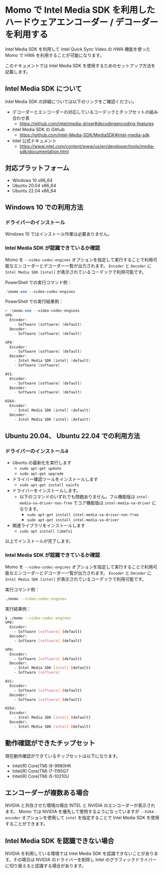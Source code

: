 # Momo で Intel Media SDK を利用したハードウェアエンコーダー / デコーダーを利用する

Intel Media SDK を利用して Intel Quick Sync Video の HWA 機能を使った Momo で HWA を利用することが可能になります。

このドキュメントでは Intel Media SDK を使用するためのセットアップ方法を記載します。

## Intel Media SDK について

Intel Media SDK の詳細については以下のリンクをご確認ください。

- デコーダーとエンコーダーの対応しているコーデックとチップセットの組み合わせ表
  - <https://github.com/intel/media-driver#decodingencoding-features>
- Intel Media SDK の Github
  - <https://github.com/Intel-Media-SDK/MediaSDK#intel-media-sdk>
- Intel 公式ドキュメント
  - <https://www.intel.com/content/www/us/en/developer/tools/media-sdk/documentation.html>

## 対応プラットフォーム

- Windows 10 x86_64
- Ubuntu 20.04 x86_64
- Ubuntu 22.04 x86_64

## Windows 10 での利用方法

### ドライバーのインストール

Windows 10 ではインストール作業は必要ありません。

### Intel Media SDK が認識できているか確認

Momo を `--video-codec-engines` オプションを指定して実行することで利用可能なエンコーダーとデコーダー一覧が出力されます。 `Encoder` と `Decoder` に `Intel Media SDK [intel]` が表示されているコーデックで利用可能です。

PowerShell での実行コマンド例：

```powershell
.\momo.exe --video-codec-engines
```

PowerShell での実行結果例：

```powershell
> .\momo.exe --video-codec-engines
VP8:
  Encoder:
    - Software [software] (default)
  Decoder:
    - Software [software] (default)

VP9:
  Encoder:
    - Software [software] (default)
  Decoder:
    - Intel Media SDK [intel] (default)
    - Software [software]

AV1:
  Encoder:
    - Software [software] (default)
  Decoder:
    - Software [software] (default)

H264:
  Encoder:
    - Intel Media SDK [intel] (default)
  Decoder:
    - Intel Media SDK [intel] (default)
```

## Ubuntu 20.04、 Ubuntu 22.04 での利用方法

### ドライバーのインストール∂

- Ubuntu の最新化を実行します
  - `sudo apt-get update`
  - `sudo apt-get upgrade`
- ドライバー確認ツールをインストールします
  - `sudo apt-get install vainfo`
- ドライバーをインストールします。
  - 以下のコマンドのいずれでも問題ありません。フル機能版は `intel-media-va-driver-non-free` でコア機能版は `intel-media-va-driver` になります。
    - `sudo apt-get install intel-media-va-driver-non-free`
    - `sudo apt-get install intel-media-va-driver`
- 関連ライブラリをインストールします
  - `sudo apt install libmfx1`

以上でインストールが完了します。

### Intel Media SDK が認識できているか確認

Momo を `--video-codec-engines` オプションを指定して実行することで利用可能なエンコーダーとデコーダー一覧が出力されます。 `Encoder` と `Decoder` に `Intel Media SDK [intel]` が表示されているコーデックで利用可能です。

実行コマンド例：

```bash
./momo --video-codec-engines
```

実行結果例：

```bash
$ ./momo --video-codec-engines
VP8:
  Encoder:
    - Software [software] (default)
  Decoder:
    - Software [software] (default)

VP9:
  Encoder:
    - Software [software] (default)
  Decoder:
    - Intel Media SDK [intel] (default)
    - Software [software]

AV1:
  Encoder:
    - Software [software] (default)
  Decoder:
    - Software [software] (default)

H264:
  Encoder:
    - Intel Media SDK [intel] (default)
  Decoder:
    - Intel Media SDK [intel] (default)
```

## 動作確認ができたチップセット

現在動作確認ができているチップセットは以下になります。

- Intel(R) Core(TM) i9-9980HK
- Intel(R) Core(TM) i7-1195G7
- Intel(R) Core(TM) i5-10210U

## エンコーダーが複数ある場合

NVIDIA と共存させた環境の場合 INTEL と NVIDIA のエンコーダーが表示されます。
Momo では NVIDIA を優先して使用するようになっていますが `--h264-encoder` オプションを使用して `intel` を指定することで Intel Media SDK を使用することができます。

## Intel Media SDK を認識できない場合

NVIDIA を利用している環境では Intel Media SDK を認識できないことがあります。その場合は NVIDIA のドライバーを削除し Intel のグラフィックドライバーに切り替えると認識する場合があります。
